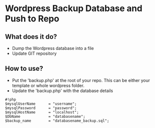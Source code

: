# Wordpress Backup Database and Push to Repo
## What does it do?
- Dump the Wordpress database into a file
- Update GIT repository
## How to use?
- Put the 'backup.php' at the root of your repo. This can be either your template or whole wordpress folder.
- Update the 'backup.php' with the database details

```
#!php
$mysqlUserName      = "username";
$mysqlPassword      = "password";
$mysqlHostName      = "localhost";
$DbName             = "databasename";
$backup_name        = "databasename_backup.sql";
```
